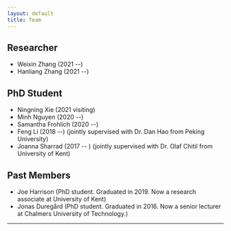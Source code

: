 ```yaml
---
layout: default
title: Team
---
```


## Researcher
* Weixin Zhang (2021 --)
* Hanliang Zhang (2021 --)


## PhD Student

* Ningning Xie (2021 visiting)
* Minh Nguyen (2020 --)
* Samantha Frohlich (2020 --)
* Feng Li (2018 --) (jointly supervised with Dr. Dan Hao from Peking University) 
* Joanna Sharrad (2017 -- ) (jointly supervised with Dr. Olaf Chitil from University of Kent)


## Past Members 

* Joe Harrison (PhD student. Graduated in 2019. Now a research associate at University of Kent)
* Jonas Duregård (PhD student. Graduated in 2016. Now a senior lecturer at Chalmers University of Technology.)

---

